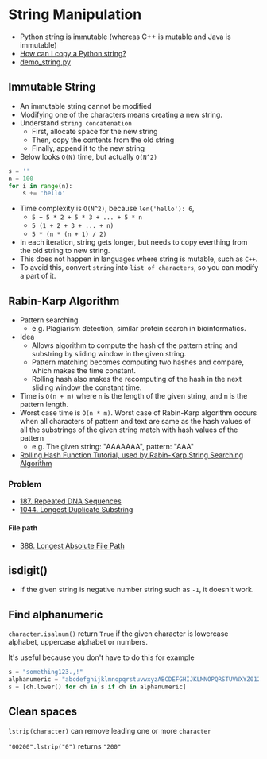 # String Manipulation

- Python string is immutable (whereas C++ is mutable and Java is immutable)
- [How can I copy a Python string?](https://stackoverflow.com/questions/24804453/how-can-i-copy-a-python-string)
- [demo_string.py](https://github.com/yukikitayama/leetcode-python/blob/main/demo/demo_string.py)

## Immutable String

- An immutable string cannot be modified
- Modifying one of the characters means creating a new string.
- Understand `string concatenation`
  - First, allocate space for the new string
  - Then, copy the contents from the old string
  - Finally, append it to the new string
- Below looks `O(N)` time, but actually `O(N^2)`

```python
s = ''
n = 100
for i in range(n):
    s += 'hello'
```

- Time complexity is `O(N^2)`, because `len('hello'): 6`, 
  - `5 + 5 * 2 + 5 * 3 + ... + 5 * n`
  - `5 (1 + 2 + 3 + ... + n)`
  - `5 * (n * (n + 1) / 2)`
- In each iteration, string gets longer, but needs to copy everthing from the old string to new string.
- This does not happen in languages where string is mutable, such as `C++`.
- To avoid this, convert `string` into `list of characters`, so you can modify a part of it.

## Rabin-Karp Algorithm

- Pattern searching
  - e.g. Plagiarism detection, similar protein search in bioinformatics.
- Idea
  - Allows algorithm to compute the hash of the pattern string and substring by sliding window in the given string.
  - Pattern matching becomes computing two hashes and compare, which makes the time constant.
  - Rolling hash also makes the recomputing of the hash in the next sliding window the constant time.
- Time is `O(n + m)` where `n` is the length of the given string, and `m` is the pattern length.
- Worst case time is `O(n * m)`. Worst case of Rabin-Karp algorithm occurs when all characters of pattern and text are same as the hash values of all
  the substrings of the given string match with hash values of the pattern
  - e.g. The given string: "AAAAAAA", pattern: "AAA"
- [Rolling Hash Function Tutorial, used by Rabin-Karp String Searching Algorithm](https://www.youtube.com/watch?v=BfUejqd07yo)

### Problem

- [187. Repeated DNA Sequences](https://leetcode.com/problems/repeated-dna-sequences/)
- [1044. Longest Duplicate Substring](https://leetcode.com/problems/longest-duplicate-substring/)

#### File path

- [388. Longest Absolute File Path](https://leetcode.com/problems/longest-absolute-file-path/)

## isdigit()

- If the given string is negative number string such as `-1`, it doesn't work.

## Find alphanumeric

`character.isalnum()` return `True` if the given character is lowercase alphabet, uppercase alphabet or numbers.

It's useful because you don't have to do this for example

```python
s = "something123.,!"
alphanumeric = "abcdefghijklmnopqrstuvwxyzABCDEFGHIJKLMNOPQRSTUVWXYZ0123456789"
s = [ch.lower() for ch in s if ch in alphanumeric]
```

## Clean spaces

`lstrip(character)` can remove leading one or more `character`

`"00200".lstrip("0")` returns `"200"`